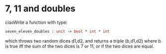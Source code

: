 # 7, 11 and doubles

ciaoWrite a function with type:
```ocaml
seven_eleven_doubles : unit -> bool * int * int
```
which throws two random dices d1,d2, and returns a triple (b,d1,d2) where b is true iff
the sum of the two dices is 7 or 11, or if the two dices are equal.
